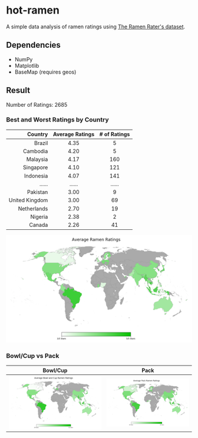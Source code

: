 # hot-ramen
A simple data analysis of ramen ratings using [The Ramen Rater's dataset](https://www.theramenrater.com/resources-2/the-list/).

## Dependencies
- NumPy
- Matplotlib
- BaseMap (requires geos)

## Result
Number of Ratings: 2685

### Best and Worst Ratings by Country
| Country | Average Ratings | # of Ratings |
| -------:|:---------------:|:-----------------:|
| Brazil | 4.35 | 5 |
| Cambodia | 4.20 | 5 |
| Malaysia | 4.17 | 160 |
| Singapore | 4.10 | 121 |
| Indonesia | 4.07 | 141 |
| ...... | ...... | ...... |
| Pakistan | 3.00 | 9 |
| United Kingdom | 3.00 | 69 |
| Netherlands | 2.70 | 19 |
| Nigeria | 2.38 | 2 |
| Canada | 2.26 | 41 |

![average ramen ratings by country](output/avg.png)

### Bowl/Cup vs Pack
| Bowl/Cup | Pack |
|:-------------------------:|:-------------------------:|
| ![average bowl and cup ramen ratings by country](output/Bowl%20and%20Cup_avg.png)  |  ![average pack ramen ratings by country](output/Pack_avg.png) |
